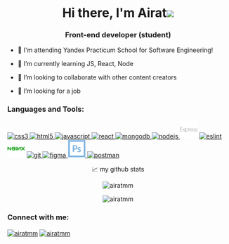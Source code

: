 <h1 align="center">Hi there, I'm Airat<img src="https://github.com/blackcater/blackcater/raw/main/images/Hi.gif" height="32"/></h1>
<h3 align="center">Front-end developer (student)</h3>



- 🔭 I'm attending Yandex Practicum School for Software Engineering!

- 🌱 I’m currently learning JS, React, Node

- 👯 I’m looking to collaborate with other content creators

- 🤔 I’m looking for a job
 
<h3 align="left">Languages and Tools:</h3>
<p align="left"> <a href="https://www.w3schools.com/css/" target="_blank" rel="noreferrer"> <img src="https://cdn.jsdelivr.net/gh/devicons/devicon/icons/css3/css3-plain-wordmark.svg" alt="css3" width="40" height="40"/> </a> <a href="https://www.w3.org/html/" target="_blank" rel="noreferrer"> <img src="https://cdn.jsdelivr.net/gh/devicons/devicon/icons/html5/html5-plain-wordmark.svg" alt="html5" width="40" height="40"/> </a> <a href="https://developer.mozilla.org/en-US/docs/Web/JavaScript" target="_blank" rel="noreferrer"> <img src="https://cdn.jsdelivr.net/gh/devicons/devicon/icons/javascript/javascript-original.svg" alt="javascript" width="40" height="40"/> </a> <a href="https://reactjs.org/" target="_blank" rel="noreferrer"> <img src="https://cdn.jsdelivr.net/gh/devicons/devicon/icons/react/react-original.svg" alt="react" width="40" height="40"/> </a> <a href="https://www.mongodb.com/" target="_blank" rel="noreferrer"> <img src="https://cdn.jsdelivr.net/gh/devicons/devicon/icons/mongodb/mongodb-original-wordmark.svg" alt="mongodb" width="40" height="40"/> </a> <a href="https://nodejs.org" target="_blank" rel="noreferrer"> <img src="https://cdn.jsdelivr.net/gh/devicons/devicon/icons/nodejs/nodejs-original-wordmark.svg" alt="nodejs" width="40" height="40"/> </a> <a href="https://expressjs.com" target="_blank" rel="noreferrer"> <img src="https://raw.githubusercontent.com/github/explore/80688e429a7d4ef2fca1e82350fe8e3517d3494d/topics/express/express.png" alt="express" width="40" height="40"/></a> <a href="https://eslint.org/" target="_blank" rel="noreferrer"> <img src="https://cdn.jsdelivr.net/gh/devicons/devicon/icons/eslint/eslint-original-wordmark.svg" alt="eslint" width="40" height="40"/></a><a href="https://www.nginx.com" target="_blank" rel="noreferrer"> <img src="https://raw.githubusercontent.com/devicons/devicon/master/icons/nginx/nginx-original.svg" alt="nginx" width="40" height="40"/></a> <a href="https://git-scm.com/" target="_blank" rel="noreferrer"> <img src="https://www.vectorlogo.zone/logos/git-scm/git-scm-icon.svg" alt="git" width="40" height="40"/> </a> </a> <a href="https://www.figma.com/" target="_blank" rel="noreferrer"> <img src="https://www.vectorlogo.zone/logos/figma/figma-icon.svg" alt="figma" width="40" height="40"/> </a> <a href="https://www.photoshop.com/en" target="_blank" rel="noreferrer"> <img src="https://raw.githubusercontent.com/devicons/devicon/master/icons/photoshop/photoshop-line.svg" alt="photoshop" width="40" height="40"/> </a> <a href="https://postman.com" target="_blank" rel="noreferrer"> <img src="https://www.vectorlogo.zone/logos/getpostman/getpostman-icon.svg" alt="postman" width="40" height="40"/></a> </p>

<p align="center">📈 my github stats</p>

<p align="center"><img src="https://github-readme-stats.vercel.app/api/top-langs?username=airatmm&theme=vue&show_icons=true&locale=en&layout=compact" alt="airatmm"/></p>

<p align="center"><img src="https://github-readme-stats.vercel.app/api?username=airatmm&theme=vue&show_icons=true&locale=en" alt="airatmm" /></p>

<h3 align="left">Connect with me:</h3>
<p align="left">
<a href="https://instagram.com/airatmm" target="blank"><img align="center" src="https://raw.githubusercontent.com/rahuldkjain/github-profile-readme-generator/master/src/images/icons/Social/instagram.svg" alt="airatmm" height="30" width="40" /></a> <a href="https://t.me/Integrall" target="blank"><img align="center" src="https://upload.wikimedia.org/wikipedia/commons/8/82/Telegram_logo.svg" alt="airatmm" height="30" width="40" /></a></p>
